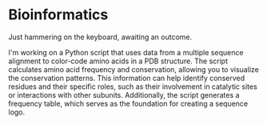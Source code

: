 # Bioinformatics


Just hammering on the keyboard, awaiting an outcome.

I'm working on a Python script that uses data from a multiple sequence alignment to color-code amino acids in a PDB structure. The script calculates amino acid frequency and conservation, allowing you to visualize the conservation patterns. This information can help identify conserved residues and their specific roles, such as their involvement in catalytic sites or interactions with other subunits. Additionally, the script generates a frequency table, which serves as the foundation for creating a sequence logo.
